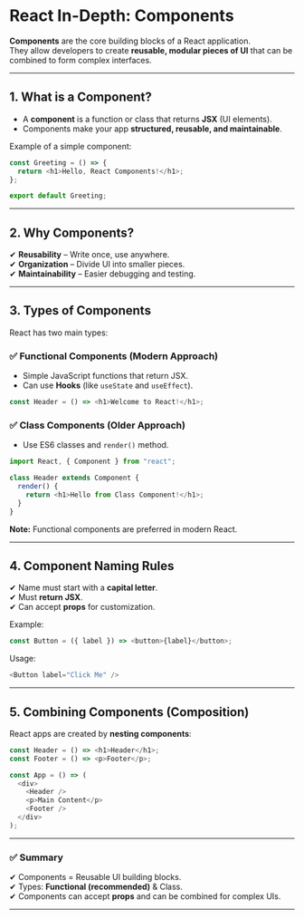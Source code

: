 
#  React In-Depth: Components

**Components** are the core building blocks of a React application.  
They allow developers to create **reusable, modular pieces of UI** that can be combined to form complex interfaces.

---

## **1. What is a Component?**
- A **component** is a function or class that returns **JSX** (UI elements).
- Components make your app **structured, reusable, and maintainable**.

Example of a simple component:
```javascript
const Greeting = () => {
  return <h1>Hello, React Components!</h1>;
};

export default Greeting;
```

---

## **2. Why Components?**
✔ **Reusability** – Write once, use anywhere.  
✔ **Organization** – Divide UI into smaller pieces.  
✔ **Maintainability** – Easier debugging and testing.

---

## **3. Types of Components**
React has two main types:

### ✅ **Functional Components** (Modern Approach)
- Simple JavaScript functions that return JSX.
- Can use **Hooks** (like `useState` and `useEffect`).
```javascript
const Header = () => <h1>Welcome to React!</h1>;
```

### ✅ **Class Components** (Older Approach)
- Use ES6 classes and `render()` method.
```javascript
import React, { Component } from "react";

class Header extends Component {
  render() {
    return <h1>Hello from Class Component!</h1>;
  }
}
```

**Note:** Functional components are preferred in modern React.

---

## **4. Component Naming Rules**
✔ Name must start with a **capital letter**.  
✔ Must **return JSX**.  
✔ Can accept **props** for customization.

Example:
```javascript
const Button = ({ label }) => <button>{label}</button>;
```

Usage:
```javascript
<Button label="Click Me" />
```

---

## **5. Combining Components (Composition)**
React apps are created by **nesting components**:
```javascript
const Header = () => <h1>Header</h1>;
const Footer = () => <p>Footer</p>;

const App = () => (
  <div>
    <Header />
    <p>Main Content</p>
    <Footer />
  </div>
);
```

---

### ✅ Summary
✔ Components = Reusable UI building blocks.  
✔ Types: **Functional (recommended)** & Class.  
✔ Components can accept **props** and can be combined for complex UIs.

---
